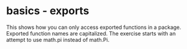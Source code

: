 # basics - exports

This shows how you can only access exported functions in a package. Exported function names are capitalized. The exercise starts with an attempt to use math.pi instead of math.Pi.
